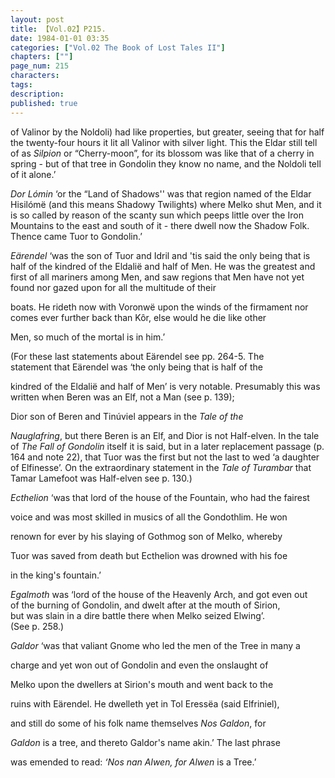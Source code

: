 ```yaml
---
layout: post
title: 【Vol.02】P215.
date: 1984-01-01 03:35
categories: ["Vol.02 The Book of Lost Tales II"]
chapters: [""]
page_num: 215
characters: 
tags: 
description: 
published: true
---
```


<p style="text-indent: 0;">
of Valinor by the Noldoli) had like properties, but greater, seeing that for half the twenty-four hours it lit all Valinor with silver light. This the Eldar still tell of as <I>Silpion</I> or “Cherry-moon”, for its blossom was like that of a cherry in spring - but of that tree in Gondolin they know no name, and the Noldoli tell of it alone.’
</p>

<I>Dor Lómin</I> ‘or the “Land of Shadows'' was that region named of the Eldar Hisilómë (and this means Shadowy Twilights) where Melko shut Men, and it is so called by reason of the scanty sun which peeps little over the Iron Mountains to the east and south of it - there dwell now the Shadow Folk. Thence came Tuor to Gondolin.’

<I>Eärendel</I> ‘was the son of Tuor and Idril and 'tis said the only being that is half of the kindred of the Eldalië and half of Men. He was the greatest and first of all mariners among Men, and saw regions that Men have not yet found nor gazed upon for all the multitude of their

 boats. He rideth now with Voronwë upon the winds of the firmament nor comes ever further back than Kôr, else would he die like other

 Men, so much of the mortal is in him.’

(For these last statements about Eärendel see pp. 264-5. The<BR>statement that Eärendel was ‘the only being that is half of the

 kindred of the Eldalië and half of Men’ is very notable. Presumably this was written when Beren was an Elf, not a Man (see p. 139);

 Dior son of Beren and Tinúviel appears in the <I>Tale of the</I>

 <I>Nauglafring</I>, but there Beren is an Elf, and Dior is not Half-elven. In the tale of <I>The Fall of Gondolin</I> itself it is said, but in a later replacement passage (p. 164 and note 22), that Tuor was the first but not the last to wed ‘a daughter of Elfinesse’. On the extraordinary statement in the <I>Tale of Turambar</I> that Tamar Lamefoot was Half-elven see p. 130.)

<I>Ecthelion</I> ‘was that lord of the house of the Fountain, who had the fairest

voice and was most skilled in musics of all the Gondothlim. He won

renown for ever by his slaying of Gothmog son of Melko, whereby

Tuor was saved from death but Ecthelion was drowned with his foe

 in the king's fountain.’

<I>Egalmoth</I> was ‘lord of the house of the Heavenly Arch, and got even out<BR> of the burning of Gondolin, and dwelt after at the mouth of Sirion,<BR>but was slain in a dire battle there when Melko seized Elwing’.<BR>(See p. 258.)

 <I>Galdor</I> ‘was that valiant Gnome who led the men of the Tree in many a

 charge and yet won out of Gondolin and even the onslaught of

 Melko upon the dwellers at Sirion's mouth and went back to the

 ruins with Eärendel. He dwelleth yet in Tol Eressëa (said Elfriniel),

 and still do some of his folk name themselves <I>Nos Galdon</I>, for

<I> Galdon</I> is a tree, and thereto Galdor's name akin.’ The last phrase

 was emended to read: <I>‘Nos nan Alwen, for Alwen</I> is a Tree.’<BR>

